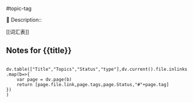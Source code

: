 #topic-tag

🔔 Description::

[[词汇表]]

## Notes for {{title}}

```dataviewjs

dv.table(["Title","Topics","Status","type"],dv.current().file.inlinks
.map(b=>{
    var page = dv.page(b)
    return [page.file.link,page.tags,page.Status,"#"+page.tag]
})
)

```
